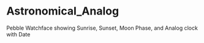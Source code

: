 Astronomical_Analog
===================

Pebble Watchface showing Sunrise, Sunset, Moon Phase, and Analog clock with Date
